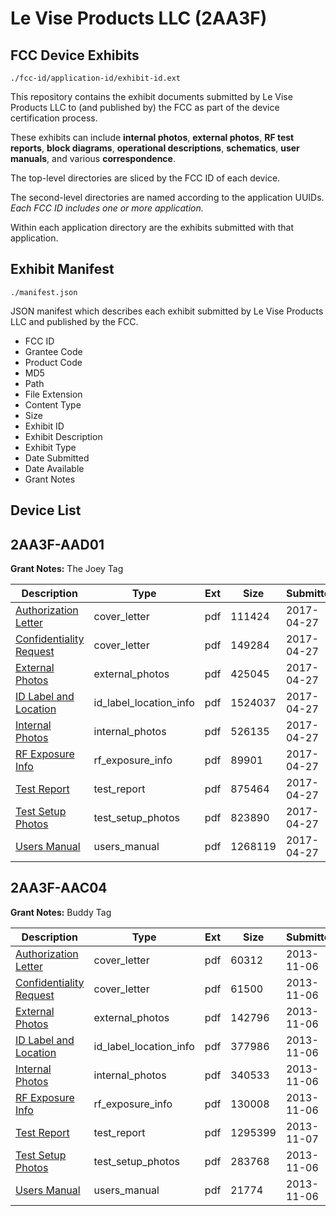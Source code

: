 # Le Vise Products LLC (2AA3F)
## FCC Device Exhibits

```
./fcc-id/application-id/exhibit-id.ext
```

This repository contains the exhibit documents submitted by Le Vise Products LLC to (and published by) the FCC as part of the device certification process.

These exhibits can include **internal photos**, **external photos**, **RF test reports**, **block diagrams**, **operational descriptions**, **schematics**, **user manuals**, and various **correspondence**.

The top-level directories are sliced by the FCC ID of each device.

The second-level directories are named according to the application UUIDs. *Each FCC ID includes one or more application.*

Within each application directory are the exhibits submitted with that application. 

## Exhibit Manifest

```
./manifest.json
```

JSON manifest which describes each exhibit submitted by Le Vise Products LLC and published by the FCC.

- FCC ID
- Grantee Code
- Product Code
- MD5
- Path
- File Extension
- Content Type
- Size
- Exhibit ID
- Exhibit Description
- Exhibit Type
- Date Submitted
- Date Available
- Grant Notes

## Device List
## 2AA3F-AAD01
**Grant Notes:** The Joey Tag

| Description | Type | Ext | Size | Submitted | Available |
| ----------- | ---- | --- | ---- | --------- | --------- |
| [Authorization Letter](2AA3F-AAD01/ce17ec983eea00249bff989ac3be852c/3373704.pdf) | cover_letter | pdf | 111424 | 2017-04-27 | 2017-04-27 |
| [Confidentiality Request](2AA3F-AAD01/ce17ec983eea00249bff989ac3be852c/3373705.pdf) | cover_letter | pdf | 149284 | 2017-04-27 | 2017-04-27 |
| [External Photos](2AA3F-AAD01/ce17ec983eea00249bff989ac3be852c/3373707.pdf) | external_photos | pdf | 425045 | 2017-04-27 | 2017-04-27 |
| [ID Label and Location](2AA3F-AAD01/ce17ec983eea00249bff989ac3be852c/3373708.pdf) | id_label_location_info | pdf | 1524037 | 2017-04-27 | 2017-04-27 |
| [Internal Photos](2AA3F-AAD01/ce17ec983eea00249bff989ac3be852c/3373709.pdf) | internal_photos | pdf | 526135 | 2017-04-27 | 2017-04-27 |
| [RF Exposure Info](2AA3F-AAD01/ce17ec983eea00249bff989ac3be852c/3373712.pdf) | rf_exposure_info | pdf | 89901 | 2017-04-27 | 2017-04-27 |
| [Test Report](2AA3F-AAD01/ce17ec983eea00249bff989ac3be852c/3373714.pdf) | test_report | pdf | 875464 | 2017-04-27 | 2017-04-27 |
| [Test Setup Photos](2AA3F-AAD01/ce17ec983eea00249bff989ac3be852c/3373715.pdf) | test_setup_photos | pdf | 823890 | 2017-04-27 | 2017-04-27 |
| [Users Manual](2AA3F-AAD01/ce17ec983eea00249bff989ac3be852c/3373716.pdf) | users_manual | pdf | 1268119 | 2017-04-27 | 2017-04-27 |
## 2AA3F-AAC04
**Grant Notes:** Buddy Tag

| Description | Type | Ext | Size | Submitted | Available |
| ----------- | ---- | --- | ---- | --------- | --------- |
| [Authorization Letter](2AA3F-AAC04/3efb7ae54f21e22206fbb73fa1ed0f0e/2111866.pdf) | cover_letter | pdf | 60312 | 2013-11-06 | 2013-11-06 |
| [Confidentiality Request](2AA3F-AAC04/3efb7ae54f21e22206fbb73fa1ed0f0e/2111867.pdf) | cover_letter | pdf | 61500 | 2013-11-06 | 2013-11-06 |
| [External Photos](2AA3F-AAC04/3efb7ae54f21e22206fbb73fa1ed0f0e/2111869.pdf) | external_photos | pdf | 142796 | 2013-11-06 | 2013-11-06 |
| [ID Label and Location](2AA3F-AAC04/3efb7ae54f21e22206fbb73fa1ed0f0e/2111870.pdf) | id_label_location_info | pdf | 377986 | 2013-11-06 | 2013-11-06 |
| [Internal Photos](2AA3F-AAC04/3efb7ae54f21e22206fbb73fa1ed0f0e/2111871.pdf) | internal_photos | pdf | 340533 | 2013-11-06 | 2013-11-06 |
| [RF Exposure Info](2AA3F-AAC04/3efb7ae54f21e22206fbb73fa1ed0f0e/2111874.pdf) | rf_exposure_info | pdf | 130008 | 2013-11-06 | 2013-11-06 |
| [Test Report](2AA3F-AAC04/3efb7ae54f21e22206fbb73fa1ed0f0e/2112909.pdf) | test_report | pdf | 1295399 | 2013-11-07 | 2013-11-06 |
| [Test Setup Photos](2AA3F-AAC04/3efb7ae54f21e22206fbb73fa1ed0f0e/2111877.pdf) | test_setup_photos | pdf | 283768 | 2013-11-06 | 2013-11-06 |
| [Users Manual](2AA3F-AAC04/3efb7ae54f21e22206fbb73fa1ed0f0e/2111878.pdf) | users_manual | pdf | 21774 | 2013-11-06 | 2013-11-06 |
